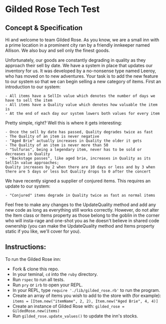 # Gilded Rose Tech Test

## Concept & Specification

Hi and welcome to team Gilded Rose. As you know, we are a small inn with a prime location in a prominent city ran by a friendly innkeeper named Allison. We also buy and sell only the finest goods.

Unfortunately, our goods are constantly degrading in quality as they approach their sell by date. We have a system in place that updates our inventory for us. It was developed by a no-nonsense type named Leeroy, who has moved on to new adventures. Your task is to add the new feature to our system so that we can begin selling a new category of items. First an introduction to our system:

	- All items have a SellIn value which denotes the number of days we have to sell the item
	- All items have a Quality value which denotes how valuable the item is
	- At the end of each day our system lowers both values for every item

Pretty simple, right? Well this is where it gets interesting:

	- Once the sell by date has passed, Quality degrades twice as fast
	- The Quality of an item is never negative
	- "Aged Brie" actually increases in Quality the older it gets
	- The Quality of an item is never more than 50
	- "Sulfuras", being a legendary item, never has to be sold or decreases in Quality
	- "Backstage passes", like aged brie, increases in Quality as its SellIn value approaches;
	Quality increases by 2 when there are 10 days or less and by 3 when there are 5 days or less but Quality drops to 0 after the concert

We have recently signed a supplier of conjured items. This requires an update to our system:

	- "Conjured" items degrade in Quality twice as fast as normal items

Feel free to make any changes to the UpdateQuality method and add any new code as long as everything still works correctly. However, do not alter the Item class or Items property as those belong to the
goblin in the corner who will insta-rage and one-shot you as he doesn't believe in shared code ownership (you can make the UpdateQuality method and Items property static if you like, we'll cover for you).

## Instructions:

To run the Gilded Rose inn:

- Fork & clone this repo.
- In your teminal, `cd` into the `ruby` directory.
- Run `rspec` to run all tests.
- Run `pry` or `irb` to open your REPL.
- In your REPL, type `require './lib/gilded_rose.rb'` to run the program.
- Create an array of items you wish to add to the store with (for example):
    `items = [Item.new("itemName", 2, 2), Item.new("Aged Brie", 4, 4)]`
- Create an instance of Gilded Rose with: `gilded_rose = GildedRose.new(items)`
- Run `gilded_rose.update_values()` to update the inn's stocks.
